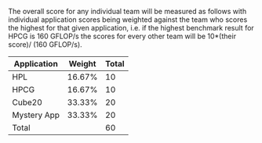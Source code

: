 The overall score for any individual team will be measured as follows with
individual application scores being weighted against the team who scores the
highest for that given application, i.e. if the highest benchmark result for
HPCG is 160 GFLOP/s the scores for every other team will be 10\*(their score)/
(160 GFLOP/s).

| Application | Weight | Total |
|-------------|--------|-------|
|HPL          | 16.67% |  10   |
|HPCG         | 16.67% |  10   |
|Cube20       | 33.33% |  20   |
|Mystery App  | 33.33% |  20   |
|Total        |        |  60   |
